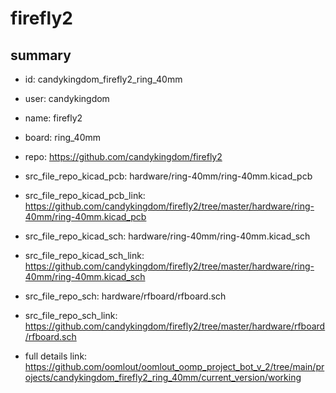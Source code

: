 # firefly2
 
## summary 
* id: candykingdom_firefly2_ring_40mm
* user: candykingdom
* name: firefly2
* board: ring_40mm
* repo: https://github.com/candykingdom/firefly2
* src_file_repo_kicad_pcb: hardware/ring-40mm/ring-40mm.kicad_pcb
* src_file_repo_kicad_pcb_link: https://github.com/candykingdom/firefly2/tree/master/hardware/ring-40mm/ring-40mm.kicad_pcb
* src_file_repo_kicad_sch: hardware/ring-40mm/ring-40mm.kicad_sch
* src_file_repo_kicad_sch_link: https://github.com/candykingdom/firefly2/tree/master/hardware/ring-40mm/ring-40mm.kicad_sch

* src_file_repo_sch: hardware/rfboard/rfboard.sch
* src_file_repo_sch_link: https://github.com/candykingdom/firefly2/tree/master/hardware/rfboard/rfboard.sch
* full details link: https://github.com/oomlout/oomlout_oomp_project_bot_v_2/tree/main/projects/candykingdom_firefly2_ring_40mm/current_version/working  







